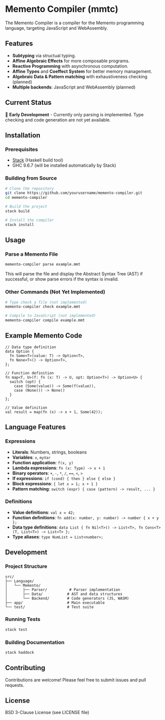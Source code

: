 # Memento Compiler (mmtc)

The Memento Compiler is a compiler for the Memento programming language, targeting JavaScript and WebAssembly.

## Features

- **Subtyping** via structual typing.
- **Affine Algebraic Effects** for more composable programs.
- **Reactive Programming** with asynchronous computation.
- **Affine Types** and **Coeffect System** for better memory management.
- **Algebraic Data & Pattern matching** with exhaustiveness checking (planned)
- **Multiple backends**: JavaScript and WebAssembly (planned)

## Current Status

🚧 **Early Development** - Currently only parsing is implemented. Type checking and code generation are not yet available.

## Installation

### Prerequisites

- [Stack](https://docs.haskellstack.org/en/stable/README/) (Haskell build tool)
- GHC 9.6.7 (will be installed automatically by Stack)

### Building from Source

```bash
# Clone the repository
git clone https://github.com/yourusername/memento-compiler.git
cd memento-compiler

# Build the project
stack build

# Install the compiler
stack install
```

## Usage

### Parse a Memento File

```bash
memento-compiler parse example.mmt
```

This will parse the file and display the Abstract Syntax Tree (AST) if successful, or show parse errors if the syntax is invalid.

### Other Commands (Not Yet Implemented)

```bash
# Type check a file (not implemented)
memento-compiler check example.mmt

# Compile to JavaScript (not implemented)
memento-compiler compile example.mmt
```

## Example Memento Code

```memento
// Data type definition
data Option {
  fn Some<T>(value: T) -> Option<T>,
  fn None<T>() -> Option<T>,
};

// Function definition
fn map<T, U>(f: fn (x: T) -> U, opt: Option<T>) -> Option<U> {
  switch (opt) {
    case (Some(value)) -> Some(f(value)),
    case (None()) -> None()
  }
};

// Value definition
val result = map(fn (x) -> x + 1, Some(42));
```

## Language Features

### Expressions

- **Literals**: Numbers, strings, booleans
- **Variables**: `x`, `myVar`
- **Function application**: `f(x, y)`
- **Lambda expressions**: `fn (x: Type) -> x + 1`
- **Binary operators**: `+`, `-`, `*`, `/`, `==`, `<`, `>`
- **If expressions**: `if (cond) { then } else { else }`
- **Block expressions**: `{ let x = 1; x + 1 }`
- **Pattern matching**: `switch (expr) { case (pattern) -> result, ... }`

### Definitions

- **Value definitions**: `val x = 42;`
- **Function definitions**: `fn add(x: number, y: number) -> number { x + y };`
- **Data type definitions**: `data List { fn Nil<T>() -> List<T>, fn Cons<T>(T, List<T>) -> List<T> };`
- **Type aliases**: `type NumList = List<number>;`

## Development

### Project Structure

```
src/
├── Language/
│   └── Memento/
│       ├── Parser/          # Parser implementation
│       ├── Data/           # AST and data structures
│       └── Backend/        # Code generators (JS, WASM)
├── app/                    # Main executable
└── test/                   # Test suite
```

### Running Tests

```bash
stack test
```

### Building Documentation

```bash
stack haddock
```

## Contributing

Contributions are welcome! Please feel free to submit issues and pull requests.

## License

BSD 3-Clause License (see LICENSE file)
